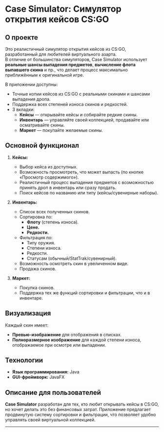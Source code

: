 # Case Simulator: Симулятор открытия кейсов CS:GO  

## О проекте  
Это реалистичный симулятор открытия кейсов из CS:GO, разработанный для любителей виртуального азарта.  
В отличие от большинства симуляторов, Case Simulator использует **реальные шансы выпадения предметов**, **вычисление флота выпавшего скина** и пр., что делает процесс максимально приближённым к оригинальной игре.  

В приложении доступны:  
- Точные копии кейсов из CS:GO с реальными скинами и шансами выпадения дропа.  
- Поддержка всех степеней износа скинов и редкостей.  
- 3 вкладки:  
  - **Кейсы** — открывайте кейсы и собирайте редкие скины.  
  - **Инвентарь** — управляйте своей коллекцией, продавайте или осматривайте скины.  
  - **Маркет** — покупайте желаемые скины.  

## Основной функционал  
1. **Кейсы:**  
   - Выбор кейса из доступных.  
   - Возможность просмотреть, что может выпасть (по кнопке «Просмотр содержимого»).  
   - Реалистичный процесс выпадения предметов с возможностью принять дроп в инвентарь или сразу продать.  
   - Поиск кейсов по названию или типу (кейсы/сувенирные наборы).  

2. **Инвентарь:**  
   - Список всех полученных скинов.  
   - Сортировка по:  
     - **Флоту** (степень износа).  
     - **Цене.**  
     - **Редкости.**  
   - Фильтрация по:  
     - Типу оружия.  
     - Степени износа.  
     - Редкости.  
     - Статусам (обычный/StatTrak/сувенирный).  
   - Возможность осмотреть скин в увеличенном виде.  
   - Продажа скинов.  

3. **Маркет:**  
   - Покупка скинов.  
   - Поддержка тех же функций сортировки и фильтрации, что и в инвентаре.  

## Визуализация  
Каждый скин имеет:  
- **Превью-изображение** для отображения в списках.  
- **Полноразмерное изображение** для каждой степени износа, отображаемое при осмотре или выпадении.   

## Технологии  
- **Язык программирования:** Java  
- **GUI-фреймворк:** JavaFX   

## Описание для пользователей  
**Case Simulator** разработан для тех, кто любит открывать кейсы в CS:GO, но хочет делать это без финансовых затрат. Приложение предлагает продвинутую систему сортировки и фильтрации, что позволяет удобно управлять своей виртуальной коллекцией.  

---
